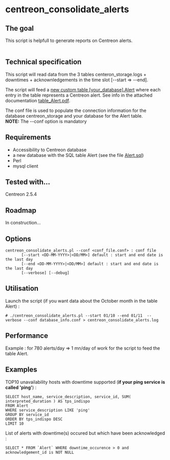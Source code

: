 # centreon_consolidate_alerts

## The goal
This script is helpfull to generate reports on Centreon alerts. <br> <br>

## Technical specification
This script will read data from the 3 tables centeron_storage.logs + downtimes + acknownledgements in the time slot [--start => --end].
<br>

The script will feed a [new custom table [your_database].Alert](https://github.com/sgaudart/centreon_consolidate_alerts/blob/master/Alert.sql) where each entry in the table represents a Centreon alert. See info in the attached documentation [table_Alert.pdf](https://github.com/sgaudart/centreon_consolidate_alerts/blob/master/table_Alert.pdf).
<br>

The conf file is used to populate the connection information for the database centreon_storage and your database for the Alert table. <br>
**NOTE:** The --conf option is mandatory

## Requirements

  - Accessibility to Centreon database
  - a new database with the SQL table Alert (see the file [Alert.sql](https://github.com/sgaudart/centreon_consolidate_alerts/blob/master/Alert.sql))
  - Perl
  - mysql client

## Tested with...

Centreon 2.5.4

## Roadmap

In construction...

## Options
```erb
centreon_consolidate_alerts.pl --conf <conf_file.conf> : conf file
       [--start <DD-MM-YYYY>|<DD/MM>] default : start and end date is the last day
       [--end <DD-MM-YYYY>|<DD/MM>] default : start and end date is the last day
       [--verbose] [--debug]
```

## Utilisation 

Launch the script (if you want data about the October month in the table Alert) :
```erb
# ./centreon_consolidate_alerts.pl --start 01/10 --end 01/11  --verbose --conf database_info.conf > centreon_consolidate_alerts.log
```

## Performance

Example : for 780 alerts/day => 1 mn/day of work for the script to feed the table Alert.

## Examples 

TOP10 unavailability hosts with downtime supported (**if your ping service is called 'ping'**) :
```erb
SELECT host_name, service_description, service_id, SUM( interpreted_duration ) AS tps_indispo
FROM Alert
WHERE service_description LIKE 'ping'
GROUP BY service_id
ORDER BY tps_indispo DESC
LIMIT 10
```

List of alerts with downtime(s) occured but which have been acknowledged  :
```erb
SELECT * FROM `Alert` WHERE downtime_occurence > 0 and acknowledgement_id is NOT NULL
```
